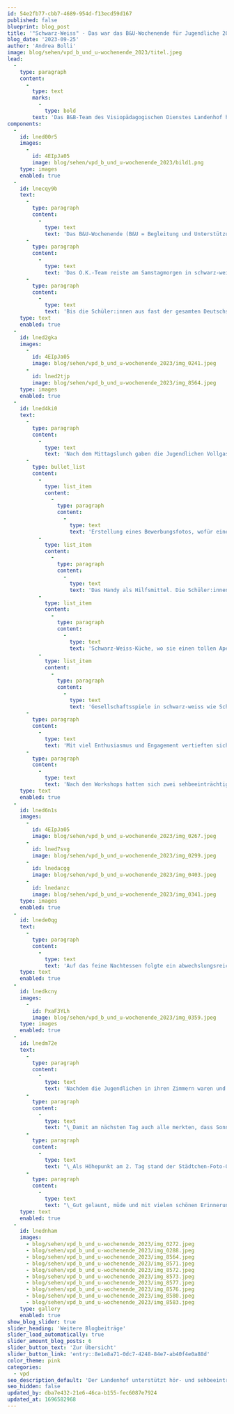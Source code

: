 ```yaml
---
id: 54e2fb77-cbb7-4689-954d-f13ecd59d167
published: false
blueprint: blog_post
title: '"Schwarz-Weiss" - Das war das B&U-Wochenende für Jugendliche 2023'
blog_date: '2023-09-25'
author: 'Andrea Bolli'
image: blog/sehen/vpd_b_und_u-wochenende_2023/titel.jpeg
lead:
  -
    type: paragraph
    content:
      -
        type: text
        marks:
          -
            type: bold
        text: 'Das B&B-Team des Visiopädagogischen Dienstes Landenhof hat zusammen mit dem Zentrum für Kinder mit Sinnes- und Körperbeeinträchtigung ZKSK ein Wochenende (23./24. September 2023) für sehbeeinträchtigte Jugendliche organisiert.'
components:
  -
    id: lned00r5
    images:
      -
        id: 4EIpJa05
        image: blog/sehen/vpd_b_und_u-wochenende_2023/bild1.png
    type: images
    enabled: true
  -
    id: lnecqy9b
    text:
      -
        type: paragraph
        content:
          -
            type: text
            text: 'Das B&U-Wochenende (B&U = Begleitung und Unterstützung) in Aarburg in der Villa Jugend war dieses Jahr für die älteren sehbeeinträchtigten Jugendlichen der Oberstufe bestimmt. Das Motto war «Schwarz-Weiss».'
      -
        type: paragraph
        content:
          -
            type: text
            text: 'Das O.K.-Team reiste am Samstagmorgen in schwarz-weisser Kleidung an. Es bestand aus den B&U-Lehrer:innen der Kantone Aargau und Solothurn.'
      -
        type: paragraph
        content:
          -
            type: text
            text: 'Bis die Schüler:innen aus fast der gesamten Deutschschweiz mit den weiteren B&U-Lehrer:innen anreisten, wurde in der Küche schon fleissig fürs Nachtessen vorbereitet.'
    type: text
    enabled: true
  -
    id: lned2gka
    images:
      -
        id: 4EIpJa05
        image: blog/sehen/vpd_b_und_u-wochenende_2023/img_0241.jpeg
      -
        id: lned2tjp
        image: blog/sehen/vpd_b_und_u-wochenende_2023/img_8564.jpeg
    type: images
    enabled: true
  -
    id: lned4ki0
    text:
      -
        type: paragraph
        content:
          -
            type: text
            text: 'Nach dem Mittagslunch gaben die Jugendlichen Vollgas und starteten aus Eigeninitiative ein Konzert, welches eine tolle Stimmung im Lagerhaus verbreitete. Bald darauf starteten für die Schüler:innen die vier Workshops:'
      -
        type: bullet_list
        content:
          -
            type: list_item
            content:
              -
                type: paragraph
                content:
                  -
                    type: text
                    text: 'Erstellung eines Bewerbungsfotos, wofür eine Fotografin extra anreiste, damit die Fotos auch top wurden.'
          -
            type: list_item
            content:
              -
                type: paragraph
                content:
                  -
                    type: text
                    text: 'Das Handy als Hilfsmittel. Die Schüler:innen lernten, wie sie das Display für ihre visuellen Bedürfnisse anpassen und für weitere Unterstützung einsetzen können.'
          -
            type: list_item
            content:
              -
                type: paragraph
                content:
                  -
                    type: text
                    text: 'Schwarz-Weiss-Küche, wo sie einen tollen Apéro vorbereiteten.'
          -
            type: list_item
            content:
              -
                type: paragraph
                content:
                  -
                    type: text
                    text: 'Gesellschaftsspiele in schwarz-weiss wie Schach oder Abalone u.a.'
      -
        type: paragraph
        content:
          -
            type: text
            text: 'Mit viel Enthusiasmus und Engagement vertieften sich die Jugendlichen in die Workshops. Beim Zvieri wurde einander viel erzählt und es wurde viel gelacht.'
      -
        type: paragraph
        content:
          -
            type: text
            text: 'Nach den Workshops hatten sich zwei sehbeeinträchtigte junge Erwachsene eingefunden, die sich für ein Interview und Fragen zum schulischen Werdegang und zum Berufswahlprozess, sowie zum Berufswahleinstieg zur Verfügung stellten. Das Interesse der Jugendlichen war gross und sie konnten wertvolle Informationen und Tipps entgegennehmen.'
    type: text
    enabled: true
  -
    id: lned6n1s
    images:
      -
        id: 4EIpJa05
        image: blog/sehen/vpd_b_und_u-wochenende_2023/img_0267.jpeg
      -
        id: lned7svg
        image: blog/sehen/vpd_b_und_u-wochenende_2023/img_0299.jpeg
      -
        id: lnedacgg
        image: blog/sehen/vpd_b_und_u-wochenende_2023/img_0403.jpeg
      -
        id: lnedanzc
        image: blog/sehen/vpd_b_und_u-wochenende_2023/img_0341.jpeg
    type: images
    enabled: true
  -
    id: lnede0qg
    text:
      -
        type: paragraph
        content:
          -
            type: text
            text: 'Auf das feine Nachtessen folgte ein abwechslungsreiches Abendprogramm. Es standen Lagerfeuer mit Gitarre und Singen, Filmabend, Disco oder Survival-Bänder knüpfen im Angebot. Rege und mit Begeisterung wurde daran teilgenommen.'
    type: text
    enabled: true
  -
    id: lnedkcny
    images:
      -
        id: PxaF3YLh
        image: blog/sehen/vpd_b_und_u-wochenende_2023/img_0359.jpeg
    type: images
    enabled: true
  -
    id: lnedm72e
    text:
      -
        type: paragraph
        content:
          -
            type: text
            text: 'Nachdem die Jugendlichen in ihren Zimmern waren und langsam Nachtruhe einkehrte, sassen die B&U-Lehrer:innen bei einem feinen Plättli aus der Küche zusammen und tauschten Neuigkeiten und Erinnerungen aus.'
      -
        type: paragraph
        content:
          -
            type: text
            text: "\_Damit am nächsten Tag auch alle merkten, dass Sonntag war, brachte der Beck Zopf zum Zmorge, was allseits geschätzt wurde. Anschliessend wurde gepackt und das Haus geputzt."
      -
        type: paragraph
        content:
          -
            type: text
            text: "\_Als Höhepunkt am 2. Tag stand der Städtchen-Foto-OL auf dem Programm und die Schüler:innen schwärmten gruppenweise aus. Sie waren angewiesen worden, die in einem Dossier festgehaltenen schwarz-weiss Fotos zu finden, diese farbig einzufärben (d.h. mit dem Handy zu fotografieren) und die dazugehörigen Fragen zu beantworten. Nach dem OL stärkten sich alle mit einem Znüni, wir korrigierten die Ergebnisse, um dann beim Rangverlesen die Besten mit einem kreativen Schoggi-Pokal zu ehren. Anschliessend deckten sich alle mit einem Lunch für die anstehende Heimreise ein."
      -
        type: paragraph
        content:
          -
            type: text
            text: "\_Gut gelaunt, müde und mit vielen schönen Erinnerungen traten alle den Heimweg an."
    type: text
    enabled: true
  -
    id: lnednham
    images:
      - blog/sehen/vpd_b_und_u-wochenende_2023/img_0272.jpeg
      - blog/sehen/vpd_b_und_u-wochenende_2023/img_0288.jpeg
      - blog/sehen/vpd_b_und_u-wochenende_2023/img_8564.jpeg
      - blog/sehen/vpd_b_und_u-wochenende_2023/img_8571.jpeg
      - blog/sehen/vpd_b_und_u-wochenende_2023/img_8572.jpeg
      - blog/sehen/vpd_b_und_u-wochenende_2023/img_8573.jpeg
      - blog/sehen/vpd_b_und_u-wochenende_2023/img_8577.jpeg
      - blog/sehen/vpd_b_und_u-wochenende_2023/img_8576.jpeg
      - blog/sehen/vpd_b_und_u-wochenende_2023/img_8580.jpeg
      - blog/sehen/vpd_b_und_u-wochenende_2023/img_8583.jpeg
    type: gallery
    enabled: true
show_blog_slider: true
slider_heading: 'Weitere Blogbeiträge'
slider_load_automatically: true
slider_amount_blog_posts: 6
slider_button_text: 'Zur Übersicht'
slider_button_link: 'entry::8e1e8a71-0dc7-4248-84e7-ab40f4e0a88d'
color_theme: pink
categories:
  - vpd
seo_description_default: 'Der Landenhof unterstützt hör- und sehbeeinträchtigte Kinder & Jugendliche in ihrem selbstbestimmten Leben durch Förderung ihrer Fähigkeiten & Entwicklung'
seo_hidden: false
updated_by: dba7e432-21e6-46ca-b155-fec6087e7924
updated_at: 1696582968
---
```

